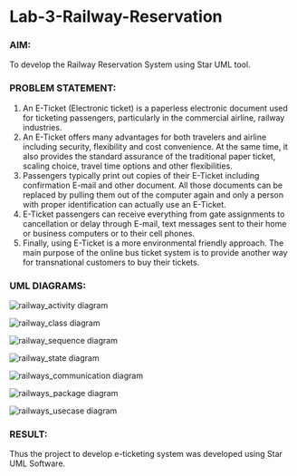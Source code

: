 # Lab-3-Railway-Reservation

### AIM:
To develop the Railway Reservation System using Star UML tool.
### PROBLEM STATEMENT:
1. An E-Ticket (Electronic ticket) is a paperless electronic document used for ticketing
passengers, particularly in the commercial airline, railway industries.
2. An E-Ticket offers many advantages for both travelers and airline including security,
flexibility and cost convenience. At the same time, it also provides the standard assurance of
the traditional paper ticket, scaling choice, travel time options and other flexibilities.
3. Passengers typically print out copies of their E-Ticket including confirmation E-mail
and other document. All those documents can be replaced by pulling them out of the computer
again and only a person with proper identification can actually use an E-Ticket.
4. E-Ticket passengers can receive everything from gate assignments to cancellation or
delay through E-mail, text messages sent to their home or business computers or to their cell
phones.
5. Finally, using E-Ticket is a more environmental friendly approach. The main purpose
of the online bus ticket system is to provide another way for transnational customers to buy
their tickets.
### UML DIAGRAMS:
![railway_activity diagram](https://github.com/Harish2404lll/Lab-3-Railway-Reservation/assets/141472096/2584b2c4-36d1-46af-9067-b95f64bf7521)

![railway_class diagram](https://github.com/Harish2404lll/Lab-3-Railway-Reservation/assets/141472096/47e0b7c7-6287-4fc8-9171-80ed1d3c85e9)

![railway_sequence diagram](https://github.com/Harish2404lll/Lab-3-Railway-Reservation/assets/141472096/14f6e852-7a61-4ced-9777-49c573d0d4f2)

![railway_state diagram](https://github.com/Harish2404lll/Lab-3-Railway-Reservation/assets/141472096/a00bc191-b4fb-44ef-9b26-d2d079cdac2d)

![railways_communication diagram](https://github.com/Harish2404lll/Lab-3-Railway-Reservation/assets/141472096/29c1e55a-0dac-49f8-94bf-7a32c1061cf0)

![railways_package diagram](https://github.com/Harish2404lll/Lab-3-Railway-Reservation/assets/141472096/0850331c-554c-4e08-babb-e9e622a5dbad)

![railways_usecase diagram](https://github.com/Harish2404lll/Lab-3-Railway-Reservation/assets/141472096/78a12187-ecef-4857-a3ef-f619bec42b0b)


### RESULT:
Thus the project to develop e-ticketing system was developed using Star UML Software.
